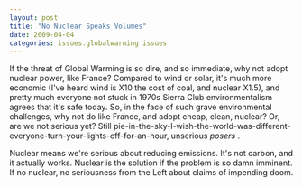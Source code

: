 ```yaml
---
layout: post
title: "No Nuclear Speaks Volumes"
date: 2009-04-04
categories: issues.globalwarming issues
---
```


If the threat of Global Warming is so dire, and so immediate, why not adopt
nuclear power, like France? Compared to wind or solar, it's much more economic
(I've heard wind is X10 the cost of coal, and nuclear X1.5), and pretty much
everyone not stuck in 1970s Sierra Club environmentalism agrees that it's safe
today. So, in the face of such grave environmental challenges, why not do like
France, and adopt cheap, clean, nuclear? Or, are we not serious yet? Still
pie-in-the-sky-I-wish-the-world-was-different-everyone-turn-your-lights-off-for-an-hour,
unserious _posers_ .

Nuclear means we're serious about reducing emissions. It's not carbon, and it
actually works. Nuclear is the solution if the problem is so damn imminent. If
no nuclear, no seriousness from the Left about claims of impending
doom.